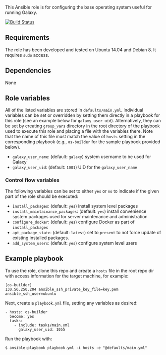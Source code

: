 This Ansible role is for configuring the base operating system useful for
running Galaxy.

[![Build Status](https://travis-ci.org/galaxyproject/ansible-galaxy-os.svg?branch=master)](https://travis-ci.org/galaxyproject/ansible-galaxy-os)

Requirements
------------
The role has been developed and tested on Ubuntu 14.04 and Debian 8. It requires `sudo` access.

Dependencies
------------
None

Role variables
--------------
All of the listed variables are stored in `defaults/main.yml`. Individual variables
can be set or overridden by setting them directly in a playbook for this role
(see an example below for `galaxy_user_uid`). Alternatively, they can be set by
creating `group_vars` directory in the root directory of the playbook used to
execute this role and placing a file with the variables there. Note that the
name of this file must match the value of `hosts` setting in the corresponding
playbook (e.g., `os-builder` for the sample playbook provided below).

 - `galaxy_user_name`: (default: `galaxy`) system username to be used for
    Galaxy
 - `galaxy_user_uid`: (default: `1001`) UID for the `galaxy_user_name`

### Control flow variables ###
The following variables can be set to either `yes` or `no` to indicate if the
given part of the role should be executed:
 - `install_packages`: (default: `yes`) install system level packages
 - `install_maintainance_packages`: (default: `yes`) install convenience system
    packages used for server maintenance and administration
 - `configure_docker`: (default: `yes`) configure Docker as part of `install_packages`
 - `apt_package_state`: (default: `latest`) set to `present` to not force update
    of existing installed packages.
 - `add_system_users`: (default: `yes`) configure system level users

Example playbook
----------------
To use the role, clone this repo and create a `hosts` file in the root repo dir
with access information for the target machine, for example:

    [os-builder]
    130.56.250.204 ansible_ssh_private_key_file=key.pem ansible_ssh_user=ubuntu

Next, create a `playbook.yml` file, setting any variables as desired:

    - hosts: os-builder
      become: yes
      tasks:
        - include: tasks/main.yml
          galaxy_user_uid: 1055

Run the playbook with:

    $ ansible-playbook playbook.yml -i hosts -e "@defaults/main.yml"
